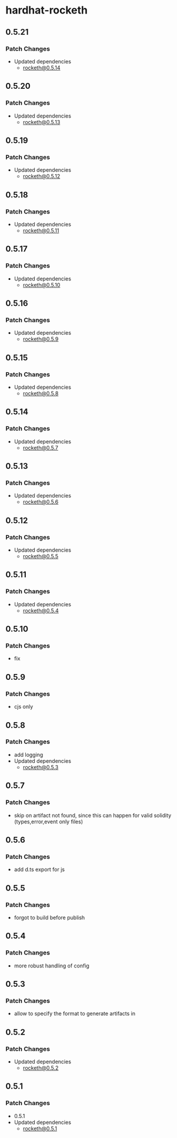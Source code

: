 # hardhat-rocketh

## 0.5.21

### Patch Changes

- Updated dependencies
  - rocketh@0.5.14

## 0.5.20

### Patch Changes

- Updated dependencies
  - rocketh@0.5.13

## 0.5.19

### Patch Changes

- Updated dependencies
  - rocketh@0.5.12

## 0.5.18

### Patch Changes

- Updated dependencies
  - rocketh@0.5.11

## 0.5.17

### Patch Changes

- Updated dependencies
  - rocketh@0.5.10

## 0.5.16

### Patch Changes

- Updated dependencies
  - rocketh@0.5.9

## 0.5.15

### Patch Changes

- Updated dependencies
  - rocketh@0.5.8

## 0.5.14

### Patch Changes

- Updated dependencies
  - rocketh@0.5.7

## 0.5.13

### Patch Changes

- Updated dependencies
  - rocketh@0.5.6

## 0.5.12

### Patch Changes

- Updated dependencies
  - rocketh@0.5.5

## 0.5.11

### Patch Changes

- Updated dependencies
  - rocketh@0.5.4

## 0.5.10

### Patch Changes

- fix

## 0.5.9

### Patch Changes

- cjs only

## 0.5.8

### Patch Changes

- add logging
- Updated dependencies
  - rocketh@0.5.3

## 0.5.7

### Patch Changes

- skip on artifact not found, since this can happen for valid solidity (types,error,event only files)

## 0.5.6

### Patch Changes

- add d.ts export for js

## 0.5.5

### Patch Changes

- forgot to build before publish

## 0.5.4

### Patch Changes

- more robust handling of config

## 0.5.3

### Patch Changes

- allow to specify the format to generate artifacts in

## 0.5.2

### Patch Changes

- Updated dependencies
  - rocketh@0.5.2

## 0.5.1

### Patch Changes

- 0.5.1
- Updated dependencies
  - rocketh@0.5.1
